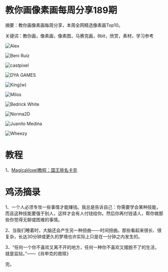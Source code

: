 # 教你画像素画每周分享189期

摘要：教你画像素画每周分享，本周全网精选像素画Top10。

关键词：教你画，像素画，像素图，马赛克画，8bit，欣赏，素材，学习参考

![Alex](https://tva1.sinaimg.cn/large/e6c9d24ely1h3jek6ku3wj20s40s4q6v.jpg)

![Beni Ruiz](https://tva1.sinaimg.cn/large/e6c9d24ely1h3jek9pxilj20u00u0q3s.jpg)

![castpixel](https://tva1.sinaimg.cn/large/e6c9d24ely1h3jek6xez0j21bd0qo451.jpg)

![DYA GAMES](https://tva1.sinaimg.cn/large/e6c9d24ely1h3jeka6q8gj21a80u0dgq.jpg)

![King(w)](https://tva1.sinaimg.cn/large/e6c9d24ely1h3jek98z5lj20x00u0mzi.jpg)

![Milos](https://tva1.sinaimg.cn/large/e6c9d24ely1h3jek6eijwj20s40s4q6v.jpg)

![Bedrick White](https://tva1.sinaimg.cn/large/e6c9d24ely1h3jek8cdzhj20wo0i077v.jpg)

![Norma2D](https://tva1.sinaimg.cn/large/e6c9d24ely1h3jek8v2baj21hc0u0wk0.jpg)

![Juanito Medina](https://tva1.sinaimg.cn/large/e6c9d24ely1h3jek7g3l7j21hc0u07bl.jpg)

![Wheezy](https://tva1.sinaimg.cn/large/e6c9d24ely1h3jek7zuonj20xc0m8djq.jpg)

# 教程

1、[MagicaVoxel教程：国王排名卡克](https://mp.weixin.qq.com/s/0wS_WvTj6Mafd1a5ki3D9w)

# 鸡汤摘录

1、一个人必须专攻一些事情才能赚钱。我总是告诉自己：你需要学会某种技能，而且这种技能要强于别人，这样才会有人付钱给你。然后你再付钱请人，帮你做那些你觉得无聊或困难的事情。

2、当我们睡着时，大脑还会产生另一种扭曲——时间扭曲。那些看起来很长、很复杂，长达30分钟或更久的梦境也许实际上只是在一分钟之内发生的。

3、“任何一个你不喜欢又离不开的地方，任何一种你不喜欢又摆脱不了的生活，就是监狱。”——《肖申克的救赎》



完。